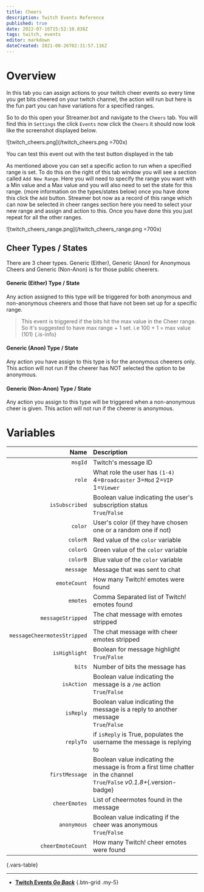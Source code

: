 ```yaml
---
title: Cheers
description: Twitch Events Reference
published: true
date: 2022-07-16T15:52:10.838Z
tags: twitch, events
editor: markdown
dateCreated: 2021-08-26T02:31:57.116Z
---
```


# Overview
In this tab you can assign actions to your twitch cheer events so every time you get bits cheered on your twitch channel, the action will run but here is the fun part you can have variations for a specified ranges. 

So to do this open your Streamer.bot and navigate to the `Cheers` tab. You will find this in `Settings` the click `Events` now click the `Cheers` it should now look like the screenshot displayed below. 

![twitch_cheers.png](/twitch_cheers.png =700x)

You can test this event out with the test button displayed in the tab 

As mentioned above you can set a specific action to run when a specified range is set. To do this on the right of this tab window you will see a section called `Add New Range`. Here you will need to specify the range you want with a Min value and a Max value and you will also need to set the state for this range. (more information on the types/states below) once you have done this click the `Add` button. Streamer bot now as a record of this range which can now be selected in cheer ranges section here you need to select your new range and assign and action to this. Once you have done this you just repeat for all the other ranges. 

![twitch_cheers_range.png](/twitch_cheers_range.png =700x)

## Cheer Types / States
There are 3 cheer types. Generic (Either), Generic (Anon) for Anonymous Cheers and Generic (Non-Anon) is for those public cheerers.

#### Generic (Either) Type / State 
Any action assigned to this type will be triggered for both anonymous and non-anonymous cheerers and those that have not been set up for a specific range. 

> This event is triggered if the bits hit the max value in the Cheer range. So it's suggested to have max range + 1 set. i.e 100 + 1 = max value (101) 
{.is-info}


#### Generic (Anon) Type / State 
Any action you have assign to this type is for the anonymous cheerers only. This action will not run if the cheerer has NOT selected the option to be anonymous.

#### Generic (Non-Anon) Type / State
Any action you assign to this type will be triggered when a non-anonymous cheer is given. This action will not run if the cheerer is anonymous.


# Variables
Name | Description
----:|:------------
`msgId` | Twitch's message ID 
`role` | What role the user has `(1-4)` <br> 4=`Broadcaster` 3=`Mod` 2=`VIP` 1=`Viewer`
`isSubscribed` | Boolean value indicating the user's subscription status <br>  `True`/`False`
`color` | User's color (if they have chosen one or a random one if not)
`colorR` | Red value of the `color` variable
`colorG` | Green value of the `color` variable
`colorB` | Blue value of the `color` variable
`message` | Message that was sent to chat
`emoteCount` | How many Twitch! emotes were found
`emotes` | Comma Separated list of Twitch! emotes found
`messageStripped` | The chat message with emotes stripped
`messageCheermotesStripped` | The chat message with cheer emotes stripped
`isHighlight` | Boolean for message highlight <br> `True`/`False`
`bits` | Number of bits the message has
`isAction` | Boolean value indicating the message is a `/me` action <br> `True`/`False`
`isReply`| Boolean value indicating the message is a reply to another message <br> `True`/`False` 
`replyTo`| if `isReply` is True, populates the username the message is replying to
`firstMessage` | Boolean value indicating the message is from a first time chatter in the channel <br> `True`/`False` *v0.1.8+*{.version-badge}
`cheerEmotes` | List of cheermotes found in the message
`anonymous` | Boolean value indicating if the cheer was anonymous <br> `True`/`False`
`cheerEmoteCount` | How many Twitch! cheer emotes were found
{.vars-table}

---

- [<i class="mdi mdi-chevron-left"></i>**Twitch Events *Go Back***](/en/Platforms/Twitch/Events)
{.btn-grid .my-5}
